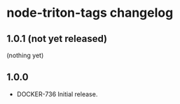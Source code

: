# node-triton-tags changelog

## 1.0.1 (not yet released)

(nothing yet)


## 1.0.0

- DOCKER-736 Initial release.
